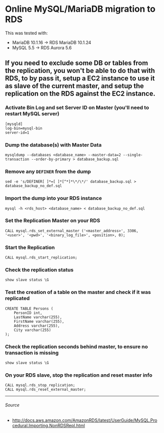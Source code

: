Online MySQL/MariaDB migration to RDS
=====================================
This was tested with:
- MariaDB 10.1.16 -> RDS MariaDB 10.1.24
- MySQL 5.5 -> RDS Aurora 5.6

If you need to exclude some DB or tables from the replication, you won't be able to do that with RDS, to by pass it, setup a EC2 instance to use it as slave of the current master, and setup the replication on the RDS against the EC2 instance.
---


### Activate Bin Log and set Server ID on Master (you'll need to restart MySQL server)
```
[mysqld]
log-bin=mysql-bin
server-id=1
```
### Dump the database(s) with Master Data
```
mysqldump --databases <database_name> --master-data=2 --single-transaction --order-by-primary > database_backup.sql
```
### Remove any `DEFINER` from the dump
```
sed -e 's/DEFINER[ ]*=[ ]*[^*]*\*/\*/' database_backup.sql > database_backup_no_def.sql
```
### Import the dump into your RDS instance
```
mysql -h <rds_host> <database_name> < database_backup_no_def.sql
```
### Set the Replication Master on your RDS
```
CALL mysql.rds_set_external_master ('<master_address>', 3306, '<user>', '<pwd>', '<binary_log_file>', <position>, 0);
```
### Start the Replication
```
CALL mysql.rds_start_replication;
```
### Check the replication status
```
show slave status \G
```
### Test the creation of a table on the master and check if it was replicated
```
CREATE TABLE Persons (
    PersonID int,
    LastName varchar(255),
    FirstName varchar(255),
    Address varchar(255),
    City varchar(255) 
);
```
### Check the replication seconds behind master, to ensure no transaction is missing
```
show slave status \G
```
### On your RDS slave, stop the replication and reset master info
```
CALL mysql.rds_stop_replication;
CALL mysql.rds_reset_external_master;
```
---
###### Source
- http://docs.aws.amazon.com/AmazonRDS/latest/UserGuide/MySQL.Procedural.Importing.NonRDSRepl.html
